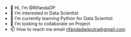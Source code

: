 - 👋 Hi, I’m @RifandaDP
- 👀 I’m interested in Data Scientist
- 🌱 I’m currently learning Python for Data Scientist
- 💞️ I’m looking to collaborate on Project
- 📫 How to reach me email rifandadwiputra@gmail.com

<!---
RifandaDP/RifandaDP is a ✨ special ✨ repository because its `README.md` (this file) appears on your GitHub profile.
You can click the Preview link to take a look at your changes.
--->
